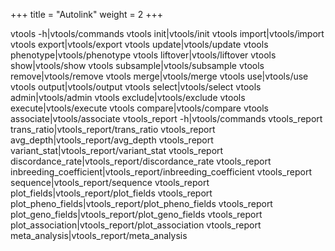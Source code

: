 
+++
title = "Autolink"
weight = 2
+++


vtools -h|vtools/commands vtools init|vtools/init vtools import|vtools/import vtools export|vtools/export vtools update|vtools/update vtools phenotype|vtools/phenotype vtools liftover|vtools/liftover vtools show|vtools/show vtools subsample|vtools/subsample vtools remove|vtools/remove vtools merge|vtools/merge vtools use|vtools/use vtools output|vtools/output vtools select|vtools/select vtools admin|vtools/admin vtools exclude|vtools/exclude vtools execute|vtools/execute vtools compare|vtools/compare vtools associate|vtools/associate vtools\_report -h|vtools/commands vtools\_report trans\_ratio|vtools\_report/trans\_ratio vtools\_report avg\_depth|vtools\_report/avg\_depth vtools\_report variant\_stat|vtools\_report/variant\_stat vtools\_report discordance\_rate|vtools\_report/discordance\_rate vtools\_report inbreeding\_coefficient|vtools\_report/inbreeding\_coefficient vtools\_report sequence|vtools\_report/sequence vtools\_report plot\_fields|vtools\_report/plot\_fields vtools\_report plot\_pheno\_fields|vtools\_report/plot\_pheno\_fields vtools\_report plot\_geno\_fields|vtools\_report/plot\_geno\_fields vtools\_report plot\_association|vtools\_report/plot\_association vtools\_report meta\_analysis|vtools\_report/meta_analysis